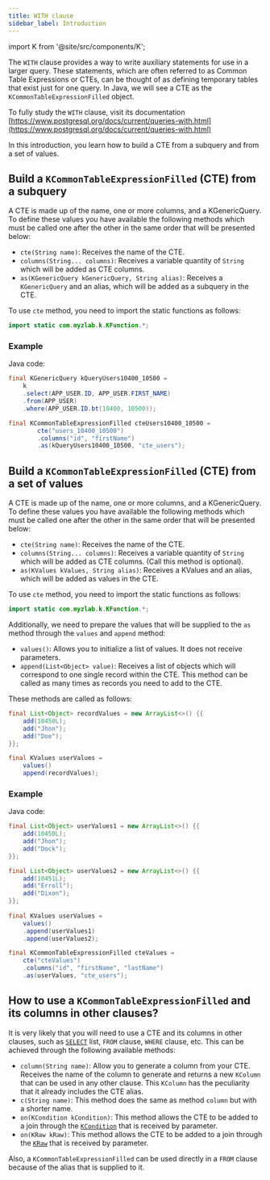 ```yaml
---
title: WITH clause
sidebar_label: Introduction
---
```


import K from '@site/src/components/K';

The `WITH` clause provides a way to write auxiliary statements for use in a larger query. These statements, which are often referred to as Common Table Expressions or CTEs, can be thought of as defining temporary tables that exist just for one query. In Java, we will see a CTE as the `KCommonTableExpressionFilled` object.

To fully study the `WITH` clause, visit its documentation [https://www.postgresql.org/docs/current/queries-with.html](https://www.postgresql.org/docs/current/queries-with.html)

In this introduction, you learn how to build a CTE from a subquery and from a set of values.

## Build a `KCommonTableExpressionFilled` (CTE) from a subquery

A CTE is made up of the name, one or more columns, and a KGenericQuery. To define these values you have available the following methods which must be called one after the other in the same order that will be presented below:

- `cte(String name)`: Receives the name of the CTE.
- `columns(String... columns)`: Receives a variable quantity of `String` which will be added as CTE columns.
- `as(KGenericQuery kGenericQuery, String alias)`: Receives a `KGenericQuery` and an alias, which will be added as a subquery in the CTE.

To use `cte` method, you need to import the static functions as follows:

```java
import static com.myzlab.k.KFunction.*;
```

### Example

Java code:

```java
final KGenericQuery kQueryUsers10400_10500 =
    k
    .select(APP_USER.ID, APP_USER.FIRST_NAME)
    .from(APP_USER)
    .where(APP_USER.ID.bt(10400, 10500));

final KCommonTableExpressionFilled cteUsers10400_10500 = 
        cte("users_10400_10500")
        .columns("id", "firstName")
        .as(kQueryUsers10400_10500, "cte_users");
```

## Build a `KCommonTableExpressionFilled` (CTE) from a set of values

A CTE is made up of the name, one or more columns, and a KGenericQuery. To define these values you have available the following methods which must be called one after the other in the same order that will be presented below:

- `cte(String name)`: Receives the name of the CTE.
- `columns(String... columns)`: Receives a variable quantity of `String` which will be added as CTE columns. (Call this method is optional).
- `as(KValues kValues, String alias)`: Receives a KValues and an alias, which will be added as values in the CTE.

To use `cte` method, you need to import the static functions as follows:

```java
import static com.myzlab.k.KFunction.*;
```

Additionally, we need to prepare the values that will be supplied to the `as` method through the `values` and `append` method:

- `values()`: Allows you to initialize a list of values. It does not receive parameters.
- `append(List<Object> value)`: Receives a list of objects which will correspond to one single record within the CTE. This method can be called as many times as records you need to add to the CTE.

These methods are called as follows:

```java
final List<Object> recordValues = new ArrayList<>() {{
    add(10450L);
    add("Jhon");
    add("Doe");
}};

final KValues userValues =
    values()
    append(recordValues);
```

### Example

Java code:

```java
final List<Object> userValues1 = new ArrayList<>() {{
    add(10450L);
    add("Jhon");
    add("Dock");
}};

final List<Object> userValues2 = new ArrayList<>() {{
    add(10451L);
    add("Erroll");
    add("Dixon");
}};
    
final KValues userValues = 
    values()
    .append(userValues1)
    .append(userValues2);

final KCommonTableExpressionFilled cteValues = 
    cte("cteValues")
    .columns("id", "firstName", "lastName")
    .as(userValues, "cte_users");
```

## How to use a `KCommonTableExpressionFilled` and its columns in other clauses?

It is very likely that you will need to use a CTE and its columns in other clauses, such as [`SELECT`](/docs/select-statement/select/introduction) list, `FROM` clause, `WHERE` clause, etc. This can be achieved through the following available methods:

- `column(String name)`: Allow you to generate a column from your CTE. Receives the name of the column to generate and returns a new `KColumn` that can be used in any other clause. This `KColumn` has the peculiarity that it already includes the CTE alias.
- `c(String name)`: This method does the same as method `column` but with a shorter name.
- `on(KCondition kCondition)`: This method allows the CTE to be added to a join through the [`KCondition`](/docs/kcondition/introduction) that is received by parameter.
- `on(KRaw kRaw)`: This method allows the CTE to be added to a join through the [`KRaw`](/docs/select-statement/select/introduction#7-kraw) that is received by parameter.

Also, a `KCommonTableExpressionFilled` can be used directly in a `FROM` clause because of the alias that is supplied to it.